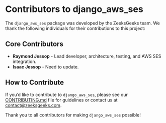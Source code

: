 # Contributors to django_aws_ses

The `django_aws_ses` package was developed by the ZeeksGeeks team. We thank the following individuals for their contributions to this project:

## Core Contributors
- **Raymond Jessop** - Lead developer, architecture, testing, and AWS SES integration.
- **Isaac Jessop** -  Need to update.

## How to Contribute
If you’d like to contribute to `django_aws_ses`, please see our [CONTRIBUTING.md](CONTRIBUTING.md) file for guidelines or contact us at contact@zeeksgeeks.com.

Thank you to all contributors for making `django_aws_ses` possible!